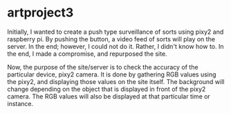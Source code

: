 # artproject3

Initially, I wanted to create a push type surveillance of sorts using pixy2 and raspberry pi. By pushing the button, a video feed of sorts will play on the server.
In the end; however, I could not do it. Rather, I didn't know how to. In the end, I made a compromise, and repurposed the site.

Now, the purpose of the site/server is to check the accuracy of the particular device, pixy2 camera. It is done by gathering RGB values using the pixy2, and displaying those values on the site itself. The background will change depending on the object that is displayed in front of the pixy2 camera. The RGB values will also be displayed at that particular time or instance. 
